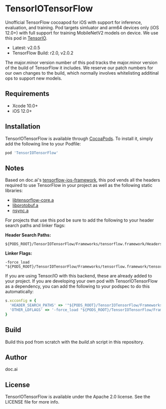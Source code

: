 # TensorIOTensorFlow

Unofficial TensorFlow cocoapod for iOS with support for inference, evaluation, and training. Pod targets simluator and arm64 devices only (iOS 12.0+) with full support for training MobileNetV2 models on device. We use this pod in [TensorIO](https://github.com/doc-ai/tensorio-ios).

- Latest: v2.0.5
- TensorFlow Build: r2.0, v2.0.2

The major.minor version number of this pod tracks the major.minor version of the build of TensorFlow it includes. We reserve our patch numbers for our own changes to the build, which  normally involves whitelisting additinal ops to support new models.

## Requirements

- Xcode 10.0+
- iOS 12.0+

## Installation

TensorIOTensorFlow is available through [CocoaPods](https://cocoapods.org). To install it, simply add the following line to your Podfile:

```ruby
pod 'TensorIOTensorFlow'
```

## Notes

Based on doc.ai's [tensorflow-ios-framework](https://github.com/doc-ai/tensorflow-ios-framework), this pod vends all the headers required to use TensorFlow in your project as well as the following static libraries:

- [libtensorflow-core.a](https://storage.googleapis.com/tensorio-build/ios/release/2.0/xcodebuild/12B45b/tag/2.0.5/lib/libtensorflow-core.a)
- [libprotobuf.a](https://storage.googleapis.com/tensorio-build/ios/release/2.0/xcodebuild/12B45b/tag/2.0.5/lib/libprotobuf.a)
- [nsync.a](https://storage.googleapis.com/tensorio-build/ios/release/2.0/xcodebuild/12B45b/tag/2.0.5/lib/nsync.a)

For projects that use this pod be sure to add the following to your header search paths and linker flags:

**Header Search Paths:**

```
${PODS_ROOT}/TensorIOTensorFlow/Frameworks/tensorflow.framework/Headers
```

**Linker Flags:**

```
-force_load "${PODS_ROOT}/TensorIOTensorFlow/Frameworks/tensorflow.framework/tensorflow"
```

If you are using Tensor/IO with this backend, these are already added to your project. If you are developing your own pod with TensorIOTensorFlow as a dependency, you can add the following to your podspec to do this automatically:

```rb
s.xcconfig = {
  'HEADER_SEARCH_PATHS' => '"${PODS_ROOT}/TensorIOTensorFlow/Frameworks/tensorflow.framework/Headers"',
  'OTHER_LDFLAGS' => '-force_load "${PODS_ROOT}/TensorIOTensorFlow/Frameworks/tensorflow.framework/tensorflow"'
}
```

## Build

Build this pod from scratch with the *build.sh* script in this repository.

## Author

doc.ai

## License

TensorIOTensorFlow is available under the Apache 2.0 license. See the LICENSE file for more info.
